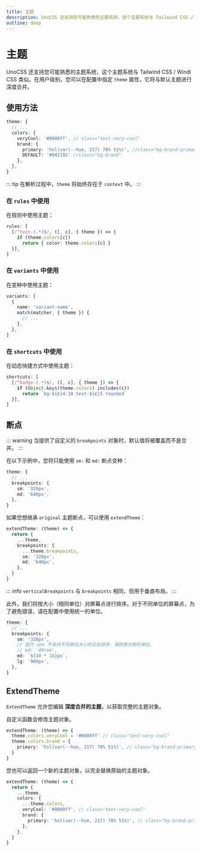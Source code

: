 ```yaml
---
title: 主题
description: UnoCSS 还支持您可能熟悉的主题系统，这个主题系统与 Tailwind CSS / Windi CSS 类似。
outline: deep
---
```


# 主题

UnoCSS 还支持您可能熟悉的主题系统，这个主题系统与 Tailwind CSS / Windi CSS 类似。在用户级别，您可以在配置中指定 `theme` 属性，它将与默认主题进行深度合并。

## 使用方法

<!--eslint-skip-->

```ts
theme: {
  // ...
  colors: {
    veryCool: '#0000ff', // class="text-very-cool"
    brand: {
      primary: 'hsl(var(--hue, 217) 78% 51%)', //class="bg-brand-primary"
      DEFAULT: '#942192' //class="bg-brand"
    },
  },
}
```

::: tip
在解析过程中，`theme` 将始终存在于 `context` 中。
:::

### 在 `rules` 中使用

在规则中使用主题：

```ts
rules: [
  [/^text-(.*)$/, ([, c], { theme }) => {
    if (theme.colors[c])
      return { color: theme.colors[c] }
  }],
]
```

### 在 `variants` 中使用

在变种中使用主题：

```ts
variants: [
  {
    name: 'variant-name',
    match(matcher, { theme }) {
      // ...
    },
  },
]
```

### 在 `shortcuts` 中使用

在动态快捷方式中使用主题：

```ts
shortcuts: [
  [/^badge-(.*)$/, ([, c], { theme }) => {
    if (Object.keys(theme.colors).includes(c))
      return `bg-${c}4:10 text-${c}5 rounded`
  }],
]
```

## 断点

::: warning
当提供了自定义的 `breakpoints` 对象时，默认值将被覆盖而不是合并。
:::

在以下示例中，您将只能使用 `sm:` 和 `md:` 断点变种：

<!--eslint-skip-->

```ts
theme: {
  // ...
  breakpoints: {
    sm: '320px',
    md: '640px',
  },
}
```

如果您想继承 `original` 主题断点，可以使用 `extendTheme`：

```ts
extendTheme: (theme) => {
  return {
    ...theme,
    breakpoints: {
      ...theme.breakpoints,
      sm: '320px',
      md: '640px',
    },
  }
}
```

::: info
`verticalBreakpoints` 与 `breakpoints` 相同，但用于垂直布局。
:::

此外，我们将按大小（相同单位）对屏幕点进行排序。对于不同单位的屏幕点，为了避免错误，请在配置中使用统一的单位。

<!--eslint-skip-->

```ts
theme: {
  // ...
  breakpoints: {
    sm: '320px',
    // 因为 uno 不支持不同单位大小的比较排序，请转换为相同单位。
    // md: '40rem',
    md: `${40 * 16}px`,
    lg: '960px',
  },
}
```

## ExtendTheme

`ExtendTheme` 允许您编辑 **深度合并的主题**，以获取完整的主题对象。

自定义函数会修改主题对象。

```ts
extendTheme: (theme) => {
  theme.colors.veryCool = '#0000ff' // class="text-very-cool"
  theme.colors.brand = {
    primary: 'hsl(var(--hue, 217) 78% 51%)', // class="bg-brand-primary"
  }
}
```

您也可以返回一个新的主题对象，以完全替换原始的主题对象。

```ts
extendTheme: (theme) => {
  return {
    ...theme,
    colors: {
      ...theme.colors,
      veryCool: '#0000ff', // class="text-very-cool"
      brand: {
        primary: 'hsl(var(--hue, 217) 78% 51%)', // class="bg-brand-primary"
      },
    },
  }
}
```
